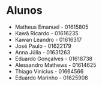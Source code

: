 # Alunos

* Matheus Emanuel - 01615805
* Kawã Ricardo - 01616235
* Kawan Leandro - 01616317
* José Paulo - 01622179
* Anna Júlia - 01631263
* Eduardo Gonçalves - 01618738
* Alessandro Mathews - 01614625
* Thiago Vinicius - 01664566
* Eduardo Marinho - 01625908